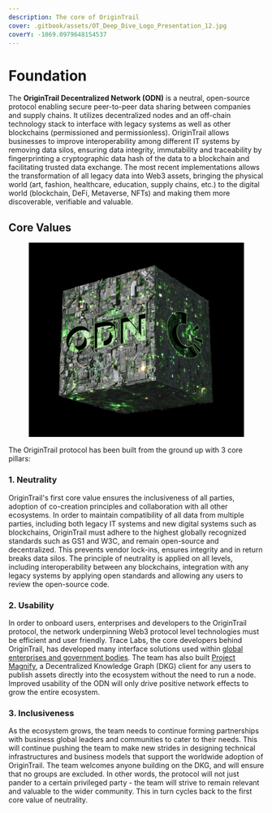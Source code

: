 ```yaml
---
description: The core of OriginTrail
cover: .gitbook/assets/OT_Deep_Dive_Logo_Presentation_12.jpg
coverY: -1069.0979648154537
---
```


# Foundation

The **OriginTrail Decentralized Network (ODN)** is a neutral, open-source protocol enabling secure peer-to-peer data sharing between companies and supply chains. It utilizes decentralized nodes and an off-chain technology stack to interface with legacy systems as well as other blockchains (permissioned and permissionless). OriginTrail allows businesses to improve interoperability among different IT systems by removing data silos, ensuring data integrity, immutability and traceability by fingerprinting a cryptographic data hash of the data to a blockchain and facilitating trusted data exchange. The most recent implementations allows the transformation of all legacy data into Web3 assets, bringing the physical world (art, fashion, healthcare, education, supply chains, etc.) to the digital world (blockchain, DeFi, Metaverse, NFTs) and making them more discoverable, verifiable and valuable.

## **Core Values**

<figure><img src=".gitbook/assets/msg-1470710976-393.jpg" alt=""><figcaption></figcaption></figure>

The OriginTrail protocol has been built from the ground up with 3 core pillars:&#x20;

### **1. Neutrality**

OriginTrail's first core value ensures the inclusiveness of all parties, adoption of co-creation principles and collaboration with all other ecosystems. In order to maintain compatibility of all data from multiple parties, including both legacy IT systems and new digital systems such as blockchains, OriginTrail must adhere to the highest globally recognized standards such as GS1 and W3C, and remain open-source and decentralized. This prevents vendor lock-ins, ensures integrity and in return breaks data silos. The principle of neutrality is applied on all levels, including interoperability between any blockchains, integration with any legacy systems by applying open standards and allowing any users to review the open-source code.&#x20;

### **2. Usability**

In order to onboard users, enterprises and developers to the OriginTrail protocol, the network underpinning Web3 protocol level technologies must be efficient and user friendly. Trace Labs, the core developers behind OriginTrail, has developed many interface solutions used within [global enterprises and government bodies](https://origintrail.io/case-studies). The team has also built [Project Magnify](https://projectmagnify.io/), a Decentralized Knowledge Graph (DKG) client for any users to publish assets directly into the ecosystem without the need to run a node. Improved usability of the ODN will only drive positive network effects to grow the entire ecosystem.&#x20;

### **3. Inclusiveness**

As the ecosystem grows, the team needs to continue forming partnerships with business global leaders and communities to cater to their needs. This will continue pushing the team to make new strides in designing technical infrastructures and business models that support the worldwide adoption of OriginTrail. The team welcomes anyone building on the DKG, and will ensure that no groups are excluded. In other words, the protocol will not just pander to a certain privileged party - the team will strive to remain relevant and valuable to the wider community. This in turn cycles back to the first core value of neutrality.
